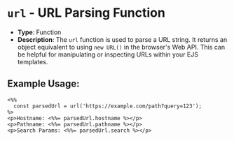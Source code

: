 # `url` - URL Parsing Function

- **Type**: Function
- **Description**: The `url` function is used to parse a URL string. It returns an object equivalent to using `new URL()` in the browser's Web API. This can be helpful for manipulating or inspecting URLs within your EJS templates.

## Example Usage:

```ejs
<%%
  const parsedUrl = url('https://example.com/path?query=123');
%>
<p>Hostname: <%%= parsedUrl.hostname %></p>
<p>Pathname: <%%= parsedUrl.pathname %></p>
<p>Search Params: <%%= parsedUrl.search %></p>
```
